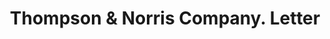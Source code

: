 ---
doi: 10.7916/D8WW8VSR
date_other: '1907'
date_other_textual: '1907'
form: correspondence
genre:
- Letters (correspondence)
name:
- Thompson & Norris Company
object_in_context_url: https://biggert.cul.columbia.edu/items/view/ave_biggert_00867
subject_hierarchical_geographic:
- New York, New York, United States
subject_name:
- Thompson & Norris Company
title: Thompson & Norris Company. Letter
sort_title: Thompson & Norris Company. Letter
call_number: ave_biggert_00867
coordinates:
- 40.69277777777778,-73.99027777777778
pid: ave_biggert_00867
identifiers: ave_biggert_00867
thumbnail: https://derivativo-2.library.columbia.edu/iiif/2/ldpd:345815/full/!256,256/0/native.jpg
permalink: /biggert/ave_biggert_00867/
layout: iiif-image-page
---
